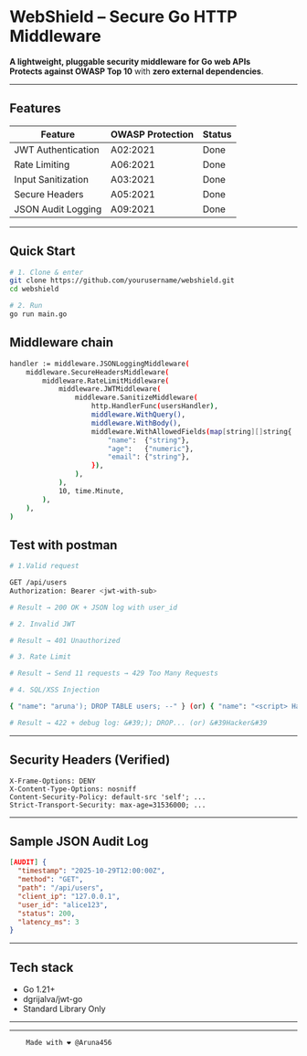 # WebShield – Secure Go HTTP Middleware

**A lightweight, pluggable security middleware for Go web APIs**  
**Protects against OWASP Top 10** with **zero external dependencies**.

---

## Features

| Feature | OWASP Protection | Status |
|-------|------------------|--------|
| JWT Authentication | A02:2021 | Done |
| Rate Limiting | A06:2021 | Done |
| Input Sanitization | A03:2021 | Done |
| Secure Headers | A05:2021 | Done |
| JSON Audit Logging | A09:2021 | Done |


---

## Quick Start

```bash
# 1. Clone & enter
git clone https://github.com/yourusername/webshield.git
cd webshield

# 2. Run
go run main.go
```
## Middleware chain

```bash
handler := middleware.JSONLoggingMiddleware(
    middleware.SecureHeadersMiddleware(
        middleware.RateLimitMiddleware(
            middleware.JWTMiddleware(
                middleware.SanitizeMiddleware(
                    http.HandlerFunc(usersHandler),
                    middleware.WithQuery(),
                    middleware.WithBody(),
                    middleware.WithAllowedFields(map[string][]string{
                        "name":  {"string"},
                        "age":   {"numeric"},
                        "email": {"string"},
                    }),
                ),
            ),
            10, time.Minute,
        ),
    ),
)
``` 
## Test with postman

```bash
# 1.Valid request

GET /api/users
Authorization: Bearer <jwt-with-sub>

# Result → 200 OK + JSON log with user_id

# 2. Invalid JWT

# Result → 401 Unauthorized

# 3. Rate Limit

# Result → Send 11 requests → 429 Too Many Requests

# 4. SQL/XSS Injection

{ "name": "aruna'); DROP TABLE users; --" } (or) { "name": "<script> Hackher </script>" }

# Result → 422 + debug log: &#39;); DROP... (or) &#39Hacker&#39
```
---
## Security Headers (Verified)

```http
X-Frame-Options: DENY
X-Content-Type-Options: nosniff
Content-Security-Policy: default-src 'self'; ...
Strict-Transport-Security: max-age=31536000; ...
```
---

## Sample JSON Audit Log

```json
[AUDIT] {
  "timestamp": "2025-10-29T12:00:00Z",
  "method": "GET",
  "path": "/api/users",
  "client_ip": "127.0.0.1",
  "user_id": "alice123",
  "status": 200,
  "latency_ms": 3
}
```
---
## Tech stack

- Go 1.21+
- dgrijalva/jwt-go
- Standard Library Only

---
--- 

        Made with ❤️ @Aruna456 